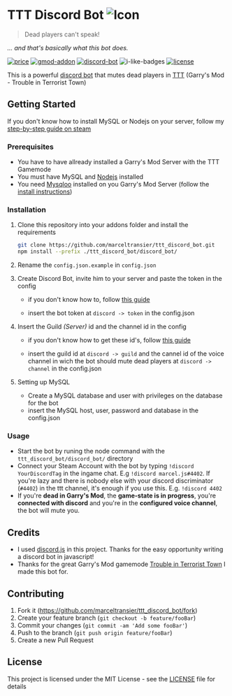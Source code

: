 # TTT Discord Bot ![Icon](https://raw.githubusercontent.com/marceltransier/ttt_discord_bot/master/images/icon/icon_64x.png)

>Dead players can't speak!

*... and that's basically what this bot does.*

[![price](https://img.shields.io/badge/price-free-brightgreen.svg)](LICENSE)
[![gmod-addon](https://img.shields.io/badge/gmod-addon-_.svg?colorB=1194EF)](https://wiki.garrysmod.com)
[![discord-bot](https://img.shields.io/badge/discord-bot-_.svg?colorB=8C9EFF)](https://discord.js.org)
![i-like-badges](https://img.shields.io/badge/world's_coolest_color-green-_.svg?colorB=00FF00)
[![license](https://img.shields.io/github/license/marceltransier/ttt_discord_bot.svg)](LICENSE)


This is a powerful [discord bot](https://discord.js.org) that mutes dead players in [TTT](http://ttt.badking.net) (Garry's Mod - Trouble in Terrorist Town)

## Getting Started
If you don't know how to install MySQL or Nodejs on your server, follow my [step-by-step guide on steam](http://steamcommunity.com/sharedfiles/filedetails/?id=1343501656)
### Prerequisites
- You have to have allready installed a Garry's Mod Server with the TTT Gamemode
- You must have MySQL and [Nodejs](https://nodejs.org) installed
- You need [Mysqloo](https://github.com/FredyH/MySQLOO) installed on you Garry's Mod Server (follow the [install instructions](https://github.com/FredyH/MySQLOO/blob/master/README.md#install-instructions))

### Installation
1. Clone this repository into your addons folder and install the requirements
     ```bash
     git clone https://github.com/marceltransier/ttt_discord_bot.git
     npm install --prefix ./ttt_discord_bot/discord_bot/
     ```
2. Rename the `config.json.example` in `config.json`

3. Create Discord Bot, invite him to your server and paste the token in the config

   - if you don't know how to, follow [this guide](https://github.com/reactiflux/discord-irc/wiki/Creating-a-discord-bot-&-getting-a-token)
   
   - insert the bot token at `discord -> token` in the config.json
   
4. Insert the Guild *(Server)* id and the channel id in the config

   - if you don't know how to get these id's, follow [this guide](https://support.discordapp.com/hc/en-us/articles/206346498-Where-can-I-find-my-User-Server-Message-ID-)
   
   - insert the guild id at `discord -> guild` and the cannel id of the voice channel in wich the bot should mute dead players at `discord -> channel` in the config.json
      
5. Setting up MySQL

   - Create a MySQL database and user with privileges on the database for the bot
   - insert the MySQL host, user, password and database in the config.json


### Usage

- Start the bot by runing the node command with the `ttt_discord_bot/discord_bot/` directory
- Connect your Steam Account with the bot by typing `!discord YourDiscordTag` in the ingame chat. E.g `!discord marcel.js#4402`. If you're lazy and there is nobody else with your discord discriminator (`#4402`) in the ttt channel, it's enough if you use this. E.g. `!discord 4402`
- If you're **dead in Garry's Mod**, the **game-state is in progress**, you're **connected with discord** and you're in the **configured voice channel**, the bot will mute you. 

## Credits

- I used [discord.js](https://discord.js.org) in this project. Thanks for the easy opportunity writing a discord bot in javascript!
- Thanks for the great Garry's Mod gamemode [Trouble in Terrorist Town](http://ttt.badking.net) I made this bot for.

## Contributing

1. Fork it (<https://github.com/marceltransier/ttt_discord_bot/fork>)
2. Create your feature branch (`git checkout -b feature/fooBar`)
3. Commit your changes (`git commit -am 'Add some fooBar'`)
4. Push to the branch (`git push origin feature/fooBar`)
5. Create a new Pull Request

## License
This project is licensed under the MIT License - see the [LICENSE](LICENSE) file for details
